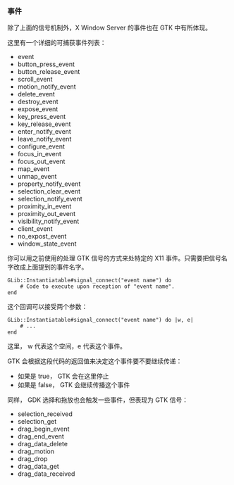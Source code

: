 ### 事件

除了上面的信号机制外，X Window Server 的事件也在 GTK 中有所体现。

这里有一个详细的可捕获事件列表：

+ event
+ button_press_event
+ button_release_event
+ scroll_event
+ motion_notify_event
+ delete_event
+ destroy_event
+ expose_event
+ key_press_event
+ key_release_event
+ enter_notify_event
+ leave_notify_event
+ configure_event
+ focus_in_event
+ focus_out_event
+ map_event
+ unmap_event
+ property_notify_event
+ selection_clear_event
+ selection_notify_event
+ proximity_in_event
+ proximity_out_event
+ visibility_notify_event
+ client_event
+ no_expost_event
+ window_state_event

你可以用之前使用的处理 GTK 信号的方式来处特定的 X11 事件。只需要把信号名字改成上面提到的事件名字。

    GLib::Instantiatable#signal_connect("event name") do
	    # Code to execute upon reception of "event name".
	end

这个回调可以接受两个参数：

    GLib::Instantiatable#signal_connect("event name") do |w, e|
	    # ...
	end

这里， w 代表这个空间，e 代表这个事件。

GTK 会根据这段代码的返回值来决定这个事件要不要继续传递：

+ 如果是 true， GTK 会在这里停止
+ 如果是 false， GTK 会继续传播这个事件

同样， GDK 选择和拖放也会触发一些事件，但表现为 GTK 信号：

+ selection_received
+ selection_get
+ drag_begin_event
+ drag_end_event
+ drag_data_delete
+ drag_motion
+ drag_drop
+ drag_data_get
+ drag_data_received
